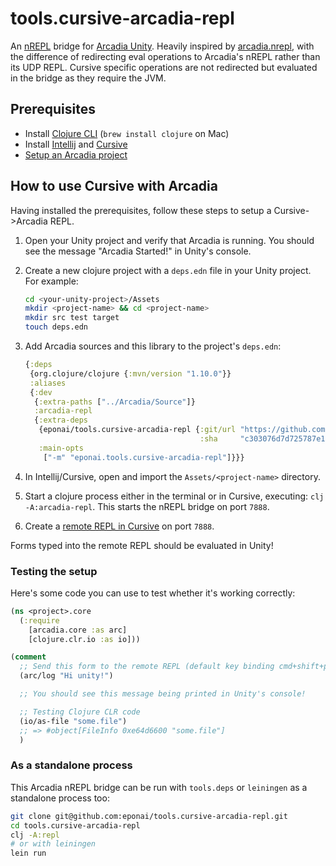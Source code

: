 # tools.cursive-arcadia-repl
An [nREPL] bridge for [Arcadia Unity]. Heavily inspired by [arcadia.nrepl](https://github.com/spacepluk/arcadia.nrepl),
with the difference of redirecting eval operations to Arcadia's nREPL rather than its UDP REPL. Cursive specific operations
are not redirected but evaluated in the bridge as they require the JVM.

[nREPL]: https://github.com/clojure/tools.nrepl
[Arcadia Unity]: https://github.com/arcadia-unity/Arcadia

## Prerequisites

* Install [Clojure CLI](https://clojure.org/guides/getting_started) (`brew install clojure` on Mac)
* Install [Intellij](https://www.jetbrains.com/idea/download/) and [Cursive](https://cursive-ide.com)
* [Setup an Arcadia project](https://github.com/arcadia-unity/Arcadia/wiki/Getting-Started)

## How to use Cursive with Arcadia

Having installed the prerequisites, follow these steps to setup a Cursive->Arcadia REPL.

1. Open your Unity project and verify that Arcadia is running. You should see the message "Arcadia Started!" in Unity's console.

2. Create a new clojure project with a `deps.edn` file in your Unity project. For example:

    ```sh
    cd <your-unity-project>/Assets
    mkdir <project-name> && cd <project-name>
    mkdir src test target
    touch deps.edn
    ```

3. Add Arcadia sources and this library to the project's `deps.edn`:

    ```clj
    {:deps
     {org.clojure/clojure {:mvn/version "1.10.0"}}
     :aliases
     {:dev
      {:extra-paths ["../Arcadia/Source"]}
      :arcadia-repl
      {:extra-deps
       {eponai/tools.cursive-arcadia-repl {:git/url "https://github.com/eponai/tools.cursive-arcadia-repl"
                                           :sha     "c303076d7d725787e1524d59d010a45c47355890"}}
       :main-opts
        ["-m" "eponai.tools.cursive-arcadia-repl"]}}}
    ```

4. In Intellij/Cursive, open and import the `Assets/<project-name>` directory.

5. Start a clojure process either in the terminal or in Cursive, executing: `clj -A:arcadia-repl`. This starts the nREPL bridge on port `7888`.

6. Create a [remote REPL in Cursive](https://cursive-ide.com/userguide/repl.html#remote-repls) on port `7888`.

Forms typed into the remote REPL should be evaluated in Unity!

### Testing the setup

Here's some code you can use to test whether it's working correctly:

```clj
(ns <project>.core
  (:require
    [arcadia.core :as arc]
    [clojure.clr.io :as io]))

(comment
  ;; Send this form to the remote REPL (default key binding cmd+shift+p)
  (arc/log "Hi unity!")

  ;; You should see this message being printed in Unity's console!

  ;; Testing Clojure CLR code
  (io/as-file "some.file")
  ;; => #object[FileInfo 0xe64d6600 "some.file"]
  )
```

### As a standalone process

This Arcadia nREPL bridge can be run with `tools.deps` or `leiningen` as a standalone process too:

```sh
git clone git@github.com:eponai/tools.cursive-arcadia-repl.git
cd tools.cursive-arcadia-repl
clj -A:repl
# or with leiningen
lein run
```

